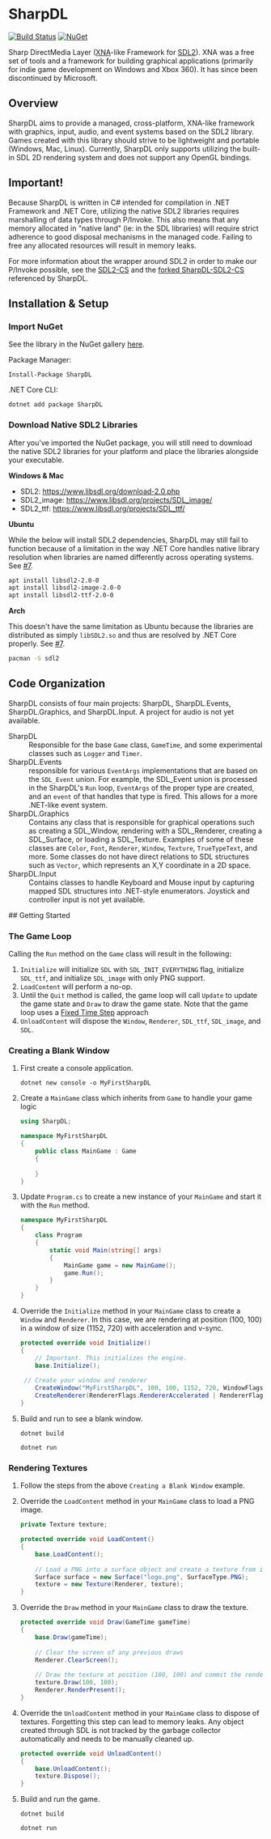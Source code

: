# SharpDL
[![Build Status](https://dev.azure.com/justinskiles/justinskiles/_apis/build/status/babelshift.SharpDL?branchName=master)](https://dev.azure.com/justinskiles/justinskiles/_build/latest?definitionId=1&branchName=master)
[![NuGet](https://img.shields.io/nuget/v/SharpDL.svg)](https://www.nuget.org/packages/SharpDL)

Sharp DirectMedia Layer ([XNA](https://en.wikipedia.org/wiki/Microsoft_XNA)-like Framework for [SDL2](https://www.libsdl.org/index.php)). XNA was a free set of tools and a framework for building graphical applications (primarily for indie game development on Windows and Xbox 360). It has since been discontinued by Microsoft.

## Overview
SharpDL aims to provide a managed, cross-platform, XNA-like framework with graphics, input, audio, and event systems based on the SDL2 library. Games created with this library should strive to be lightweight and portable (Windows, Mac, Linux). Currently, SharpDL only supports utilizing the built-in SDL 2D rendering system and does not support any OpenGL bindings.

## Important!
Because SharpDL is written in C# intended for compilation in .NET Framework and .NET Core, utilizing the native SDL2 libraries requires marshalling of data types through P/Invoke. This also means that any memory allocated in "native land" (ie: in the SDL libraries) will require strict adherence to good disposal mechanisms in the managed code. Failing to free any allocated resources will result in memory leaks.

For more information about the wrapper around SDL2 in order to make our P/Invoke possible, see the [SDL2-CS](https://github.com/flibitijibibo/SDL2-CS) and the [forked SharpDL-SDL2-CS](https://github.com/babelshift/SDL2-CS) referenced by SharpDL.

## Installation & Setup
### Import NuGet
See the library in the NuGet gallery [here](https://www.nuget.org/packages/SharpDL).

Package Manager:
```
Install-Package SharpDL
```

.NET Core CLI:
```
dotnet add package SharpDL
```

### Download Native SDL2 Libraries
After you've imported the NuGet package, you will still need to download the native SDL2 libraries for your platform and place the libraries alongside your executable.

**Windows & Mac**

- SDL2: https://www.libsdl.org/download-2.0.php
- SDL2_image: https://www.libsdl.org/projects/SDL_image/
- SDL2_ttf: https://www.libsdl.org/projects/SDL_ttf/

**Ubuntu**

While the below will install SDL2 dependencies, SharpDL may still fail to function because of a limitation in the way .NET Core handles native library resolution when libraries are named differently across operating systems. See [#7](https://github.com/babelshift/SharpDL/issues/7).
```bash
apt install libsdl2-2.0-0
apt install libsdl2-image-2.0-0
apt install libsdl2-ttf-2.0-0
```

**Arch**

This doesn't have the same limitation as Ubuntu because the libraries are distributed as simply `libSDL2.so` and thus are resolved by .NET Core properly. See [#7](https://github.com/babelshift/SharpDL/issues/7).
```bash
pacman -S sdl2
```

## Code Organization
SharpDL consists of four main projects: SharpDL, SharpDL.Events, SharpDL.Graphics, and SharpDL.Input. A project for audio is not yet available.

<dl>
    <dt>SharpDL</dt>
    <dd>Responsible for the base <code>Game</code> class, <code>GameTime</code>, and some experimental classes such as <code>Logger</code> and <code>Timer</code>.</dd>
    <dt>SharpDL.Events</dt>
    <dd>responsible for various <code>EventArgs</code> implementations that are based on the <code>SDL_Event</code> union. For example, the SDL_Event union is processed in the SharpDL's <code>Run</code> loop, <code>EventArgs</code> of the proper type are created, and an <code>event</code> of that handles that type is fired. This allows for a more .NET-like event system.</dd>
    <dt>SharpDL.Graphics</dt>
    <dd>Contains any class that is responsible for graphical operations such as creating a SDL_Window, rendering with a SDL_Renderer, creating a SDL_Surface, or loading a SDL_Texture. Examples of some of these classes are <code>Color</code>, <code>Font</code>, <code>Renderer</code>, <code>Window</code>, <code>Texture</code>, <code>TrueTypeText</code>, and more. Some classes do not have direct relations to SDL structures such as <code>Vector</code>, which represents an X,Y coordinate in a 2D space.</dd>
    <dt>SharpDL.Input</dt>
    <dd>Contains classes to handle Keyboard and Mouse input by capturing mapped SDL structures into .NET-style enumerators. Joystick and controller input is not yet available.</dd>
</dl>
## Getting Started

### The Game Loop

Calling the `Run` method on the `Game` class will result in the following:

1. `Initialize` will initialize `SDL` with `SDL_INIT_EVERYTHING` flag, initialize `SDL_ttf`, and initialize `SDL_image` with only PNG support.
2. `LoadContent` will perform a no-op.
3. Until the `Quit` method is called, the game loop will call `Update` to update the game state and `Draw` to draw the game state. Note that the game loop uses a [Fixed Time Step](https://gafferongames.com/post/fix_your_timestep/) approach
4. `UnloadContent` will dispose the `Window`, `Renderer`, `SDL_ttf`, `SDL_image`, and `SDL`.

### Creating a Blank Window

1. First create a console application.

   `dotnet new console -o MyFirstSharpDL`

2. Create a `MainGame` class which inherits from `Game` to handle your game logic

   ```c#
   using SharpDL;
   
   namespace MyFirstSharpDL
   {
       public class MainGame : Game
       {
           
       }
   }
   ```

3. Update `Program.cs` to create a new instance of your `MainGame` and start it with the `Run` method.

   ```c#
   namespace MyFirstSharpDL
   {
       class Program
       {
           static void Main(string[] args)
           {
               MainGame game = new MainGame();
               game.Run();
           }
       }
   }
   ```

4. Override the `Initialize` method in your `MainGame` class to create a `Window` and `Renderer`. In this case, we are rendering at position (100, 100) in a window of size (1152, 720) with acceleration and v-sync.

   ```c#
   protected override void Initialize()
   {
       // Important. This initializes the engine.
       base.Initialize();
       
   	// Create your window and renderer
       CreateWindow("MyFirstSharpDL", 100, 100, 1152, 720, WindowFlags.Shown);
       CreateRenderer(RendererFlags.RendererAccelerated | RendererFlags.RendererPresentVSync);
   }
   ```

5. Build and run to see a blank window.

   `dotnet build`

   `dotnet run`

### Rendering Textures

1. Follow the steps from the above `Creating a Blank Window` example.

2. Override the `LoadContent` method in your `MainGame` class to load a PNG image.

   ```c#
   private Texture texture;
   
   protected override void LoadContent()
   {
       base.LoadContent();
       
       // Load a PNG into a surface object and create a texture from it
       Surface surface = new Surface("logo.png", SurfaceType.PNG);
       texture = new Texture(Renderer, texture);
   }
   ```

3. Override the `Draw` method in your `MainGame` class to draw the texture.

   ```c#
   protected override void Draw(GameTime gameTime)
   {
       base.Draw(gameTime);
       
       // Clear the screen of any previous draws
       Renderer.ClearScreen();
       
       // Draw the texture at position (100, 100) and commit the renderer
       texture.Draw(100, 100);
       Renderer.RenderPresent();
   }
   ```

4. Override the `UnloadContent` method in your `MainGame` class to dispose of textures. Forgetting this step can lead to memory leaks. Any object created through SDL is not tracked by the garbage collector automatically and needs to be manually cleaned up.

   ```c#
   protected override void UnloadContent()
   {
       base.UnloadContent();
       texture.Dispose();
   }
   ```

5. Build and run the game.

   `dotnet build`

   `dotnet run`
